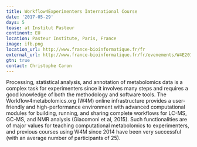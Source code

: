```yaml
---
title: Workflow4Experimenters International Course
date: '2017-05-29'
days: 5
tease: at Institut Pasteur
continent: EU
location: Pasteur Institute, Paris, France
image: ifb.png
location_url: http://www.france-bioinformatique.fr/fr
external_url: http://www.france-bioinformatique.fr/fr/evenements/W4E2017
gtn: true
contact: Christophe Caron
---
```

Processing, statistical analysis, and annotation of metabolomics data is a complex task for experimenters since it involves many steps and requires a good knowledge of both the methodology and software tools. The Workflow4metabolomics.org (W4M) online infrastructure provides a user-friendly and high-performance environment with advanced computational modules for building, running, and sharing complete workflows for LC-MS, GC-MS, and NMR analysis (Giacomoni et al, 2015). Such functionalities are of major values for teaching computational metabolomics to experimenters, and previous courses using W4M since 2014 have been very successful (with an average number of participants of 25).
